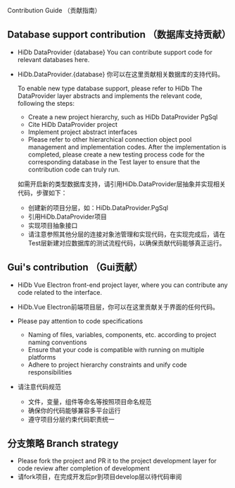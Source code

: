 Contribution Guide （贡献指南）

## Database support contribution （数据库支持贡献）
- HiDb DataProvider {database} You can contribute support code for relevant databases here.
- HiDb.DataProvider.{database} 你可以在这里贡献相关数据库的支持代码。

  To enable new type database support, please refer to HiDb The DataProvider layer abstracts and implements the relevant code, following the steps:
  - Create a new project hierarchy, such as HiDb DataProvider PgSql
  - Cite HiDb DataProvider project
  - Implement project abstract interfaces
  - Please refer to other hierarchical connection object pool management and implementation codes. After the implementation is completed, please create a new testing process code for the corresponding database in the Test layer to ensure that the contribution code can truly run.

  如需开启新的类型数据库支持，请引用HiDb.DataProvider层抽象并实现相关代码，步骤如下：
  - 创建新的项目分层，如：HiDb.DataProvider.PgSql
  - 引用HiDb.DataProvider项目
  - 实现项目抽象接口
  - 请注意参照其他分层的连接对象池管理和实现代码，在实现完成后，请在Test层新建对应数据库的测试流程代码，以确保贡献代码能够真正运行。

## Gui's contribution （Gui贡献）

- HiDb Vue Electron front-end project layer, where you can contribute any code related to the interface.
- HiDb.Vue Electron前端项目层，你可以在这里贡献关于界面的任何代码。

- Please pay attention to code specifications
  - Naming of files, variables, components, etc. according to project naming conventions
  - Ensure that your code is compatible with running on multiple platforms
  - Adhere to project hierarchy constraints and unify code responsibilities

- 请注意代码规范
  - 文件，变量，组件等命名等按照项目命名规范
  - 确保你的代码能够兼容多平台运行
  - 遵守项目分层约束代码职责统一

## 分支策略 Branch strategy
- Please fork the project and PR it to the project development layer for code review after completion of development
- 请fork项目，在完成开发后pr到项目develop层以待代码审阅
